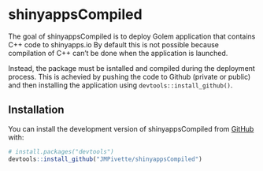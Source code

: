 
<!-- README.md is generated from README.Rmd. Please edit that file -->

# shinyappsCompiled

<!-- badges: start -->
<!-- badges: end -->

The goal of shinyappsCompiled is to deploy Golem application that
contains C++ code to shinyapps.io By default this is not possible
because compilation of C++ can’t be done when the application is
launched.

Instead, the package must be isntalled and compiled during the
deployment process. This is achevied by pushing the code to Github
(private or public) and then installing the application using
`devtools::install_github()`.

## Installation

You can install the development version of shinyappsCompiled from
[GitHub](https://github.com/) with:

``` r
# install.packages("devtools")
devtools::install_github("JMPivette/shinyappsCompiled")
```
